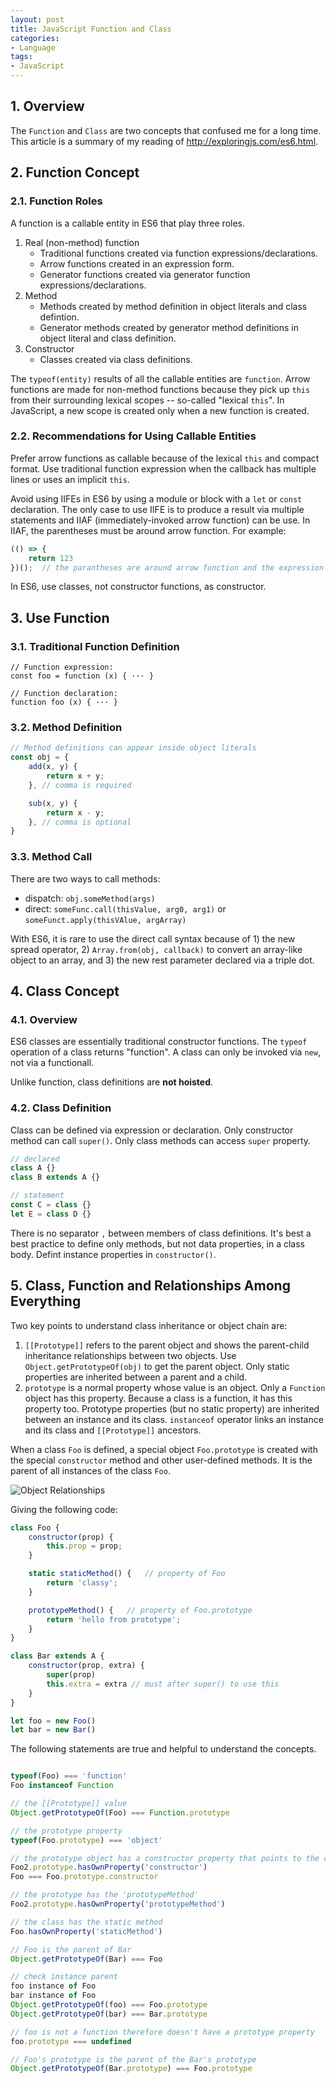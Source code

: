 ```yaml
---
layout: post
title: JavaScript Function and Class
categories:
- Language
tags:
- JavaScript
---
```

## 1. Overview 
The `Function` and `Class` are two concepts that confused me for a long time. This article is a summary of my reading of http://exploringjs.com/es6.html. 

## 2. Function Concept
### 2.1. Function Roles
A function is a callable entity in ES6 that play three roles. 
1. Real (non-method) function
    * Traditional functions created via function expressions/declarations. 
    * Arrow functions created in an expression form. 
    * Generator functions created via generator function expressions/declarations. 
2. Method
    * Methods created by method definition in object literals and class defintion. 
    * Generator methods created by generator method definitions in object literal and class definition. 
3. Constructor
    * Classes created via class definitions. 

The `typeof(entity)` results of all the callable entities are `function`. Arrow functions are made for non-method functions because they pick up `this` from their surrounding lexical scopes -- so-called "lexical `this`". In JavaScript, a new scope is created only when a new function is created.   

### 2.2. Recommendations for Using Callable Entities
Prefer arrow functions as callable because of the lexical `this` and compact format. Use traditional function expression when the callback has multiple lines or uses an implicit `this`. 

Avoid using IIFEs in ES6 by using a module or block with a `let` or `const` declaration. The only case to use IIFE is to produce a result via multiple statements and IIAF (immediately-invoked arrow function) can be use. In IIAF, the parentheses must be around arrow function. For example: 
```JavaScript
(() => {
    return 123
})();  // the parantheses are around arrow function and the expression ended with a semicolon. 
```

In ES6, use classes, not constructor functions, as constructor. 

## 3. Use Function  
### 3.1. Traditional Function Definition
```
// Function expression:
const foo = function (x) { ··· }

// Function declaration:
function foo (x) { ··· }
```

### 3.2. Method Definition
```JavaScript
// Method definitions can appear inside object literals
const obj = {
    add(x, y) {
        return x + y;
    }, // comma is required

    sub(x, y) {
        return x - y;
    }, // comma is optional
}

```

### 3.3. Method Call 
There are two ways to call methods:
* dispatch: `obj.someMethod(args)`
* direct: `someFunc.call(thisValue, arg0, arg1)`  or `someFunct.apply(thisVAlue, argArray)` 

With ES6, it is rare to use the direct call syntax because of 1) the new spread operator, 2) `Array.from(obj, callback)` to convert an array-like object to an array, and 3) the new rest parameter declared via a triple dot. 

## 4. Class Concept
### 4.1. Overview
ES6 classes are essentially traditional constructor functions. The `typeof` operation of a class returns "function". A class can only be invoked via `new`, not via a functionall. 

Unlike function, class definitions are **not hoisted**.


### 4.2. Class Definition
Class can be defined via expression or declaration. Only constructor method can call `super()`. Only class methods can access `super` property. 

```JavaScript
// declared
class A {}
class B extends A {}

// statement 
const C = class {}
let E = class D {}
```

There is no separator `,` between members of class definitions. It's best a best practice to define only methods, but not data properties, in a class body. Defint instance properties in `constructor()`. 

## 5. Class, Function and Relationships Among Everything
Two key points to understand class inheritance or object chain are: 
1. `[[Prototype]]` refers to the parent object and shows the parent-child inheritance relationships between two objects. Use `Object.getPrototypeOf(obj)` to get the parent object.  Only static properties are inherited between a parent and a child. 
2.  `prototype` is a normal property whose value is an object. Only a `Function` object has this property. Because a class is a function, it has this property too. Prototype properties (but no static property) are inherited between an instance and its class. `instanceof` operator links an instance and its class and `[[Prototype]]` ancestors. 

When a class `Foo` is defined, a special object `Foo.prototype` is created with the special `constructor` method and other user-defined methods. It is the parent of all instances of the class `Foo`. 

![Object Relationships](http://exploringjs.com/es6/images/classes----methods_150dpi.png)

Giving the following code: 
```JavaScript
class Foo {
    constructor(prop) {
        this.prop = prop;
    }

    static staticMethod() {   // property of Foo
        return 'classy';
    }

    prototypeMethod() {   // property of Foo.prototype
        return 'hello from prototype';
    }
}

class Bar extends A {
    constructor(prop, extra) {
        super(prop)
        this.extra = extra // must after super() to use this
    }
}

let foo = new Foo()
let bar = new Bar()
```

The following statements are true and helpful to understand the concepts. 
```JavaScript 

typeof(Foo) === 'function'
Foo instanceof Function 

// the [[Prototype]] value
Object.getPrototypeOf(Foo) === Function.prototype

// the prototype property 
typeof(Foo.prototype) === 'object'

// the prototype object has a constructor property that points to the class itself
Foo2.prototype.hasOwnProperty('constructor')
Foo === Foo.prototype.constructor

// the prototype has the 'prototypeMethod'
Foo2.prototype.hasOwnProperty('prototypeMethod')

// the class has the static method
Foo.hasOwnProperty('staticMethod')

// Foo is the parent of Bar 
Object.getPrototypeOf(Bar) === Foo

// check instance parent
foo instance of Foo
bar instance of Foo
Object.getPrototypeOf(foo) === Foo.prototype
Object.getPrototypeOf(bar) === Bar.prototype

// foo is not a function therefore doesn't have a prototype property
foo.prototype === undefined

// Foo's prototype is the parent of the Bar's prototype
Object.getPrototypeOf(Bar.prototype) === Foo.prototype
```
